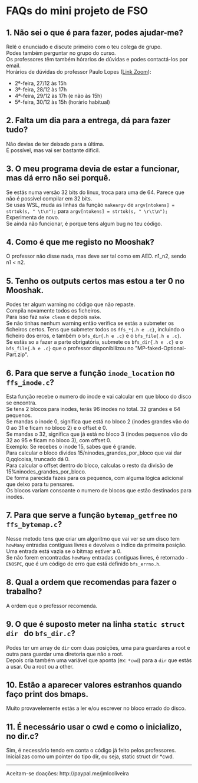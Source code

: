# FAQs do mini projeto de FSO



## 1. Não sei o que é para fazer, podes ajudar-me?
Relê o enunciado e discute primeiro com o teu colega de grupo. <br>
Podes também perguntar no grupo do curso.<br>
Os professores têm também hórarios de dúvidas e podes contactá-los por email.<br>
Horários de dúvidas do professor Paulo Lopes ([Link Zoom](https://videoconf-colibri.zoom.us/j/86853779631?pwd=dzIyelREWmtGZ3o2WWlvVzNCVjFrZz09)):
- 2ª-feira, 27/12 às 15h<br>
- 3ª-feira, 28/12 às 17h<br>
- 4ª-feira, 29/12 às 17h (e não às 15h)<br>
- 5ª-feira, 30/12 às 15h (horário habitual)<br>

## 2. Falta um dia para a entrega, dá para fazer tudo?
Não devias de ter deixado para a última.<br>
É possível, mas vai ser bastante dificil.

## 3. O meu programa devia de estar a funcionar, mas dá erro não sei porquê.
Se estás numa versão 32 bits do linux, troca para uma de 64. Parece que não é possivel compilar em 32 bits.<br>
Se usas WSL, muda as linhas da função `makeargv` de `argv[ntokens] = strtok(s, " \t\n");` para `argv[ntokens] = strtok(s, " \r\t\n");`<br>
Experimenta de novo.<br>
Se ainda não funcionar, é porque tens algum bug no teu código.

## 4. Como é que me registo no Mooshak?
O professor não disse nada, mas deve ser tal como em AED. n1_n2, sendo n1 < n2.

## 5. Tenho os outputs certos mas estou a ter 0 no Mooshak.
Podes ter algum warning no código que não repaste. <br>
Compila novamente todos os ficheiros.<br>
Para isso faz `make clean` e depois `make`.<br>
Se não tinhas nenhum warning então verifica se estás a submeter os ficheiros certos.
Tens que submeter todos os `ffs_*{.h e .c}`, incluindo o ficheiro dos erros, e também o `bfs_dir{.h e .c}` e o `bfs_file{.h e .c}`.<br>
Se estás so a fazer a parte obrigatória, submete os `bfs_dir{.h e .c}` e o `bfs_file{.h e .c}` que o professor disponibilizou no "MP-faked-Optional-Part.zip".

## 6. Para que serve a função `inode_location` no `ffs_inode.c`?
Esta função recebe o numero do inode e vai calcular em que bloco do disco se encontra.<br>
Se tens 2 blocos para inodes, terás 96 inodes no total. 32 grandes e 64 pequenos.<br>
Se mandas o inode 0, significa que está no bloco 2 (inodes grandes vão do 0 ao 31 e ficam no bloco 2) e o offset é 0.<br>
Se mandas o 32, significa que já está no bloco 3 (inodes pequenos vão do 32 ao 95 e ficam no bloco 3), com offset 0.<br>
Exemplo:
Se recebes o inode 15, sabes que é grande. <br>
Para calcular o bloco divides 15/ninodes_grandes_por_bloco que vai dar 0,qqlcoisa, truncado dá 0. <br>
Para calcular o offset dentro do bloco, calculas o resto da divisão de 15%ninodes_grandes_por_bloco.<br>
De forma parecida fazes para os pequenos, com alguma lógica adicional que deixo para tu pensares.<br>
Os blocos variam consoante o numero de blocos que estão destinados para inodes.

## 7. Para que serve a função `bytemap_getfree` no `ffs_bytemap.c`?
Nesse metodo tens que criar um algoritmo que vai ver se um disco tem `howMany` entradas contiguas livres e devolves o indice da primeira posição.<br>
Uma entrada está vazia se o bitmap estiver a 0.<br>
Se não forem encontradas `howMany` entradas contiguas livres, é retornado `-ENOSPC`, que é um código de erro que está definido `bfs_errno.h`.

## 8. Qual a ordem que recomendas para fazer o trabalho?
A ordem que o professor recomenda.

## 9. O que é suposto meter na linha `static struct dir ` do `bfs_dir.c`?
Podes ter um array de `dir` com duas posições, uma para guardares a root e outra para guardar uma diretoria que não a root.<br>
Depois cria também uma variável que aponta (ex: `*cwd`) para a `dir` que estás a usar. Ou a root ou a other.

## 10. Estão a aparecer valores estranhos quando faço print dos bmaps.
Muito provavelemente estás a ler e/ou escrever no bloco errado do disco.

## 11. É necessário usar o cwd e como o inicializo, no dir.c?
Sim, é necessário tendo em conta o código já feito pelos professores. Inicializas como um pointer do tipo dir, ou seja, static struct dir *cwd.

<p>
<hr>
Aceitam-se doações: http://paypal.me/jmlcoliveira
